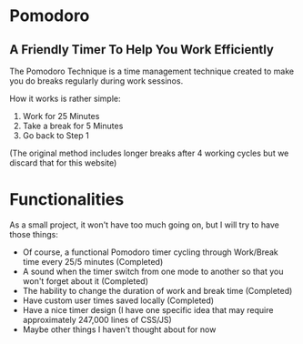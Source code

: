 # Pomodoro

## A Friendly Timer To Help You Work Efficiently

The Pomodoro Technique is a time management technique created to make you do breaks regularly during work sessinos.

How it works is rather simple:
1. Work for 25 Minutes
2. Take a break for 5 Minutes
3. Go back to Step 1

(The original method includes longer breaks after 4 working cycles but we discard that for this website)

# Functionalities

As a small project, it won't have too much going on, but I will try to have those things:
- Of course, a functional Pomodoro timer cycling through Work/Break time every 25/5 minutes (Completed)
- A sound when the timer switch from one mode to another so that you won't forget about it (Completed)
- The hability to change the duration of work and break time (Completed)
- Have custom user times saved locally (Completed)
- Have a nice timer design (I have one specific idea that may require approximately 247,000 lines of CSS/JS)
- Maybe other things I haven't thought about for now
